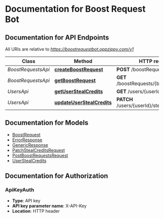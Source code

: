 # Documentation for Boost Request Bot

<a name="documentation-for-api-endpoints"></a>
## Documentation for API Endpoints

All URIs are relative to *https://boostrequestbot.oppzippy.com/v1*

Class | Method | HTTP request | Description
------------ | ------------- | ------------- | -------------
*BoostRequestsApi* | [**createBoostRequest**](Apis/BoostRequestsApi.md#createboostrequest) | **POST** /boostRequests | 
*BoostRequestsApi* | [**getBoostRequest**](Apis/BoostRequestsApi.md#getboostrequest) | **GET** /boostRequests/{boostRequestId} | 
*UsersApi* | [**getUserStealCredits**](Apis/UsersApi.md#getuserstealcredits) | **GET** /users/{userId}/stealCredits | 
*UsersApi* | [**updateUserStealCredits**](Apis/UsersApi.md#updateuserstealcredits) | **PATCH** /users/{userId}/stealCredits | 


<a name="documentation-for-models"></a>
## Documentation for Models

 - [BoostRequest](./Models/BoostRequest.md)
 - [ErrorResponse](./Models/ErrorResponse.md)
 - [GenericResponse](./Models/GenericResponse.md)
 - [PatchStealCreditsRequest](./Models/PatchStealCreditsRequest.md)
 - [PostBoostRequestsRequest](./Models/PostBoostRequestsRequest.md)
 - [UserStealCredits](./Models/UserStealCredits.md)


<a name="documentation-for-authorization"></a>
## Documentation for Authorization

<a name="ApiKeyAuth"></a>
### ApiKeyAuth

- **Type**: API key
- **API key parameter name**: X-API-Key
- **Location**: HTTP header

